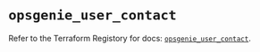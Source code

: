 # `opsgenie_user_contact`

Refer to the Terraform Registory for docs: [`opsgenie_user_contact`](https://registry.terraform.io/providers/opsgenie/opsgenie/0.6.35/docs/resources/user_contact).
